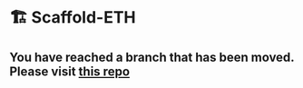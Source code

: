# 🏗 Scaffold-ETH

## You have reached a branch that has been moved. Please visit [this repo](https://github.com/scaffold-eth/scaffold-eth-examples/tree/payment-channel)
